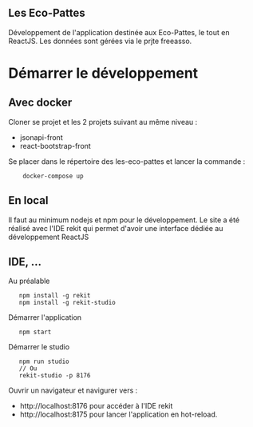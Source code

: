 Les Eco-Pattes
---

Développement de l'application destinée aux Eco-Pattes, le tout en ReactJS. Les données sont gérées via le prjte freeasso.

# Démarrer le développement

## Avec docker

Cloner se projet et les 2 projets suivant au même niveau :

* jsonapi-front
* react-bootstrap-front

Se placer dans le répertoire des les-eco-pattes et lancer la commande :

```
    docker-compose up
```

## En local

Il faut au minimum nodejs et npm pour le développement. Le site a été réalisé avec l'IDE rekit qui permet d'avoir une interface dédiée au développement ReactJS

## IDE, ...

Au préalable

```
   npm install -g rekit
   npm install -g rekit-studio
```

Démarrer l'application

```
   npm start
```

Démarrer le studio

```
   npm run studio
   // Ou
   rekit-studio -p 8176
```

Ouvrir un navigateur et navigurer vers :

* http://localhost:8176 pour accéder à l'IDE rekit
* http://localhost:8175 pour lancer l'application en hot-reload.
